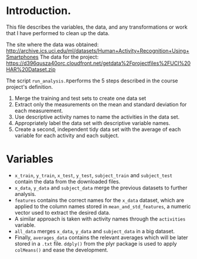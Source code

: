 # Introduction.
This file describes the variables, the data, and any transformations or work that I have performed to clean up the data.

  The site where the data was obtained:
  http://archive.ics.uci.edu/ml/datasets/Human+Activity+Recognition+Using+Smartphones
  The data for the project:
  https://d396qusza40orc.cloudfront.net/getdata%2Fprojectfiles%2FUCI%20HAR%20Dataset.zip
  
The script `run_analysis.R`performs the 5 steps described in the course project's definition.

  1. Merge the training and test sets to create one data set
  2. Extract only the measurements on the mean and standard deviation for each measurement.
  3. Use descriptive activity names to name the activities in the data set.
  4. Appropriately label the data set with descriptive variable names.
  5. Create a second, independent tidy data set with the average of each variable for each activity and each subject.
  
# Variables

* `x_train`, `y_train`, `x_test`, `y_test`, `subject_train` and `subject_test` contain the data from the downloaded files.
* `x_data`, `y_data` and `subject_data` merge the previous datasets to further analysis.
* `features` contains the correct names for the `x_data` dataset, which are applied to the column names stored in `mean_and_std_features`, a numeric vector used to extract the desired data.
* A similar approach is taken with activity names through the `activities` variable.
* `all_data` merges `x_data`, `y_data` and `subject_data` in a big dataset.
* Finally, `averages_data` contains the relevant averages which will be later stored in a `.txt` file. `ddply()` from the plyr package is used to apply `colMeans()` and ease the development.
  
